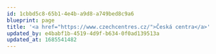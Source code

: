```yaml
---
id: 1cbbd5c8-65b1-4e4b-a9d8-a749bed8c9a6
blueprint: page
title: '<a href="https://www.czechcentres.cz/">Česká centra</a>'
updated_by: e4babf1b-4519-4d9f-b634-0f0ad139513a
updated_at: 1685541482
---
```

